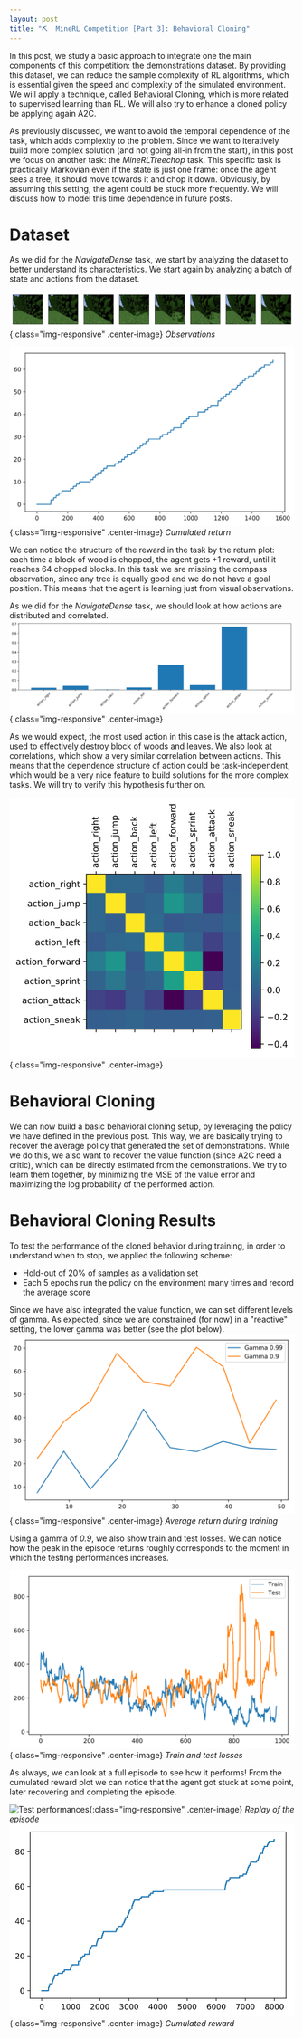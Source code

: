 ```yaml
---
layout: post
title: "⛏  MineRL Competition [Part 3]: Behavioral Cloning"
---
```


In this post, we study a basic approach to integrate one the main components of this competition: the demonstrations dataset. By providing this dataset, we can reduce the sample complexity of RL algorithms, which is essential given the speed and complexity of the simulated environment. We will apply a technique, called Behavioral Cloning, which is more related to supervised learning than RL. We will also try to enhance a cloned policy be applying again A2C.

As previously discussed, we want to avoid the temporal dependence of the task, which adds complexity to the problem. Since we want to iteratively build more complex solution (and not going all-in from the start), in this post we focus on another task: the *MineRLTreechop* task. This specific task is practically Markovian even if the state is just one frame: once the agent sees a tree, it should move towards it and chop it down. Obviously, by assuming this setting, the agent could be stuck more frequently. We will discuss how to model this time dependence in future posts.

# Dataset
As we did for the *NavigateDense* task, we start by analyzing the dataset to better understand its characteristics. We start again by analyzing a batch of state and actions from the dataset.

![Sequence of observations](/images/minerl/treechop_pov.svg){:class="img-responsive" .center-image}
*Observations*

![Cumulated return ](/images/minerl/treechop_return.svg){:class="img-responsive" .center-image}
*Cumulated return*

We can notice the structure of the reward in the task by the return plot: each time a block of wood is chopped, the agent gets +1 reward, until it reaches 64 chopped blocks.
In this task we are missing the compass observation, since any tree is equally good and we do not have a goal position. This means that the agent is learning just from visual observations.

As we did for the *NavigateDense* task, we should look at how actions are distributed and correlated.
![Action means](/images/minerl/treechop_action_means.svg){:class="img-responsive" .center-image}

As we would expect, the most used action in this case is the attack action, used to effectively destroy block of woods and leaves. We also look at correlations, which show a very similar correlation between actions. This means that the dependence structure of action could be task-independent, which would be a very nice feature to build solutions for the more complex tasks. We will try to verify this hypothesis further on.

![Action heatmap](/images/minerl/treechop_action_heatmap.svg){:class="img-responsive" .center-image}

# Behavioral Cloning
We can now build a basic behavioral cloning setup, by leveraging the policy we have defined in the previous post. This way, we are basically trying to recover the average policy that generated the set of demonstrations.
While we do this, we also want to recover the value function (since A2C need a critic), which can be directly estimated from the demonstrations.
We try to learn them together, by minimizing the MSE of the value error and maximizing the log probability of the performed action.

# Behavioral Cloning Results
To test the performance of the cloned behavior during training, in order to understand when to stop, we applied the following scheme:
- Hold-out of 20% of samples as a validation set
- Each 5 epochs run the policy on the environment many times and record the average score

Since we have also integrated the value function, we can set different levels of gamma. As expected, since we are constrained (for now) in a "reactive" setting, the lower gamma was better (see the plot below).
![Test performances](/images/minerl/run_bc.svg){:class="img-responsive" .center-image}
*Average return during training*

Using a gamma of *0.9*, we also show train and test losses. We can notice how the peak in the episode returns roughly corresponds to the moment in which the testing performances increases.

![Test performances](/images/minerl/bc_traintest.svg){:class="img-responsive" .center-image}
*Train and test losses*

As always, we can look at a full episode to see how it performs! From the cumulated reward plot we can notice that the agent got stuck at some point, later recovering and completing the episode.

![Test performances](/images/minerl/treechop_replay_deterministic.gif){:class="img-responsive" .center-image}
*Replay of the episode*
![Test performances](/images/minerl/bc_reward.svg){:class="img-responsive" .center-image}
*Cumulated reward*

<!--
# Improving the cloned policy
As we all know, behavioral cloning suffers from a major issue: if the agent gets in a state that was never reached by the demonstration, it can get unstable and have "destructive" behaviors. This issue is alleviated by the size and diversity of the dataset. By further training the policy using A2C, we want to verify if we can get to an optimal behavior which is stable also in "unseen" states. Other possible solutions are to interleave these 2 phases in a loop, going back and forth between behavioral cloning and RL training.

# Conclusions
Conclusions here.
-->
